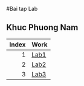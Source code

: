 #Bai tap Lab
    
  
## Khuc Phuong Nam 
| Index | Work |
|-----:|-----------|
|     1| [Lab1](./Lab1/index.html)|
|     2| [Lab2](./Lab2/index.html)|
|     3| [Lab3](./Lab3/index.html)|
